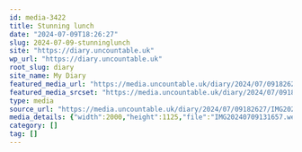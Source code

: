 ```yaml
---
id: media-3422
title: Stunning lunch
date: "2024-07-09T18:26:27"
slug: 2024-07-09-stunninglunch
site: "https://diary.uncountable.uk"
wp_url: "https://diary.uncountable.uk"
root_slug: diary
site_name: My Diary
featured_media_url: "https://media.uncountable.uk/diary/2024/07/09182627/IMG20240709131657.webp"
featured_media_srcset: "https://media.uncountable.uk/diary/2024/07/09182627/IMG20240709131657-300x169.webp 300w, https://media.uncountable.uk/diary/2024/07/09182627/IMG20240709131657-1024x576.webp 1024w, https://media.uncountable.uk/diary/2024/07/09182627/IMG20240709131657-150x150.webp 150w, https://media.uncountable.uk/diary/2024/07/09182627/IMG20240709131657-640x360.webp 640w, https://media.uncountable.uk/diary/2024/07/09182627/IMG20240709131657.webp 2000w"
type: media
source_url: "https://media.uncountable.uk/diary/2024/07/09182627/IMG20240709131657.webp"
media_details: {"width":2000,"height":1125,"file":"IMG20240709131657.webp","filesize":197496,"sizes":{"medium":{"file":"IMG20240709131657-300x169.webp","width":300,"height":169,"filesize":16964,"mime_type":"image/webp","source_url":"https://media.uncountable.uk/diary/2024/07/09182627/IMG20240709131657-300x169.webp"},"large":{"file":"IMG20240709131657-1024x576.webp","width":1024,"height":576,"filesize":101398,"mime_type":"image/webp","source_url":"https://media.uncountable.uk/diary/2024/07/09182627/IMG20240709131657-1024x576.webp"},"thumbnail":{"file":"IMG20240709131657-150x150.webp","width":150,"height":150,"filesize":8082,"mime_type":"image/webp","source_url":"https://media.uncountable.uk/diary/2024/07/09182627/IMG20240709131657-150x150.webp"},"mobwidth":{"file":"IMG20240709131657-640x360.webp","width":640,"height":360,"filesize":52244,"mime_type":"image/webp","source_url":"https://media.uncountable.uk/diary/2024/07/09182627/IMG20240709131657-640x360.webp"},"full":{"file":"IMG20240709131657.webp","width":2000,"height":1125,"mime_type":"image/webp","source_url":"https://media.uncountable.uk/diary/2024/07/09182627/IMG20240709131657.webp"}},"image_meta":{"aperture":"0","credit":"","camera":"","caption":"","created_timestamp":"0","copyright":"","focal_length":"0","iso":"0","shutter_speed":"0","title":"","orientation":"0","keywords":[]}}
category: []
tag: []
---
```


